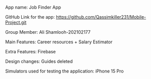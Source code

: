 App name:
Job Finder App

GitHub Link for the app:
https://github.com/Qassimkiller231/Mobile-Project.git

Group Member:
Ali Shamlooh-202102177

Main Features:
Career resources + Salary Estimator

Extra Features:
Firebase

Design changes:
Guides deleted

Simulators used for testing the application: iPhone 15 Pro
